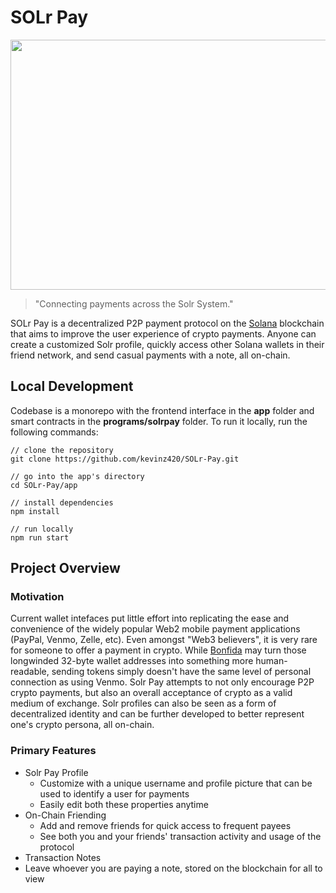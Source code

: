 # SOLr Pay
<img src="https://cdn.discordapp.com/attachments/947631586818527252/995794901415505960/solrpay.png" width="600" height="400">

> "Connecting payments across the Solr System."

SOLr Pay is a decentralized P2P payment protocol on the [Solana](https://solana.com/) blockchain that aims to improve the user experience of crypto payments. Anyone can create a customized Solr profile, quickly access other Solana wallets in their friend network, and send casual payments with a note, all on-chain.

## Local Development
Codebase is a monorepo with the frontend interface in the **app** folder and smart contracts in the **programs/solrpay** folder. To run it locally, run the following commands:
```
// clone the repository
git clone https://github.com/kevinz420/SOLr-Pay.git

// go into the app's directory
cd SOLr-Pay/app

// install dependencies
npm install

// run locally
npm run start
```

## Project Overview
### Motivation
Current wallet intefaces put little effort into replicating the ease and convenience of the widely popular Web2 mobile payment applications (PayPal, Venmo, Zelle, etc). Even amongst "Web3 believers", it is very rare for someone to offer a payment in crypto. While [Bonfida](https://naming.bonfida.org/) may turn those longwinded 32-byte wallet addresses into something more human-readable, sending tokens simply doesn't have the same level of personal connection as using Venmo. Solr Pay attempts to not only encourage P2P crypto payments, but also an overall acceptance of crypto as a valid medium of exchange. Solr profiles can also be seen as a form of decentralized identity and can be further developed to better represent one's crypto persona, all on-chain.
### Primary Features
- Solr Pay Profile
  - Customize with a unique username and profile picture that can be used to identify a user for payments
  - Easily edit both these properties anytime
- On-Chain Friending
  - Add and remove friends for quick access to frequent payees
  - See both you and your friends' transaction activity and usage of the protocol
- Transaction Notes
 - Leave whoever you are paying a note, stored on the blockchain for all to view
